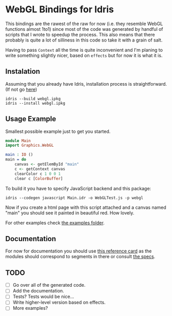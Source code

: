 # WebGL Bindings for Idris

This bindings are the rawest of the raw for now (i.e. they resemble
WebGL functions almost 1to1) since most of the code was generated by
handful of scripts that I wrote to speedup the process. This also
means that there probably is quite a lot of silliness in this
code so take it with a grain of salt. 

Having to pass `Context` all the time is quite inconvenient and I'm
planing to write something slightly nicer, based on `effects` but for
now it is what it is.

## Instalation

Assuming that you already have Idris, installation process is
straightforward. (If not go [here][1])

```
idris --build webgl.ipkg
idris --install webgl.ipkg
```

## Usage Example

Smallest possible example just to get you started.

```idris
module Main
import Graphics.WebGL

main : IO ()
main = do
    canvas <- getElemById "main"
    c <- getContext canvas
    clearColor c 1 0 0 1
    clear c [ColorBuffer]
```

To build it you have to specify JavaScript backend and this package:

```
idris --codegen javascript Main.idr -o WebGLTest.js -p webgl
```

Now if you create a html page with this script attached and a canvas
named "main" you should see it painted in beautiful red. How lovely.

For other examples check [the examples
folder](https://github.com/MaxOw/Idris-WebGL/tree/master/examples).

## Documentation

For now for documentation you should use [this reference card][2] as
the modules should correspond to segments in there or consult [the
specs][3].

## TODO

- [ ] Go over all of the generated code.
- [ ] Add the documentation.
- [ ] Tests? Tests would be nice...
- [ ] Write higher-level version based on effects.
- [ ] More examples?

[1]: http://www.idris-lang.org/
[2]: http://www.khronos.org/files/webgl/webgl-reference-card-1_0.pdf 
[3]: https://www.khronos.org/registry/webgl/specs/1.0.0/
